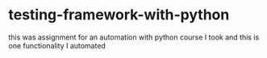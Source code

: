 # testing-framework-with-python
 this was assignment for an automation with python course I took and this is one functionality I automated 
